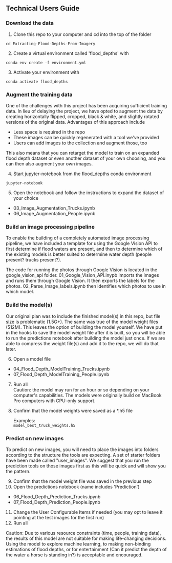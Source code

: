 Technical Users Guide
---------------------------

### Download the data

 1. Clone this repo to your computer and cd into the top of the folder    

 `cd Extracting-Flood-Depths-From-Imagery`

 2. Create a virtual environment called 'flood_depths' with     

  `conda env create -f environment.yml`

 3. Activate your environment with

  `conda activate flood_depths`

### Augment the training data

One of the challenges with this project has been acquiring sufficient training data. In lieu of delaying the project, we have opted to augment the data by creating horizontally flipped, cropped, black & white, and slightly rotated versions of the original data.
Advantages of this approach include   
 - Less space is required in the repo
 - These images can be quickly regenerated with a tool we've provided
 - Users can add images to the collection and augment those, too

This also means that you can retarget the model to train on an expanded flood depth dataset or even another dataset of your own choosing, and you can then also augment your own images.

 4. Start jupyter-notebook from the flood_depths conda environment

   `jupyter-notebook`

 5. Open the notebook and follow the instructions to expand the dataset of your choice

   -   03_Image_Augmentation_Trucks.ipynb        
   -   06_Image_Augmentation_People.ipynb        

### Build an image processing pipeline

   To enable the building of a completely automated image processing pipeline, we have included a template for using the Google Vision API to first determine if flood waters are present, and then to determine which of the existing models is better suited to determine water depth (people present? trucks present?).

   The code for running the photos through Google Vision is located in the google_vision_api folder.  01_Google_Vision_API.inypb imports the images and runs them through Google Vision.  It then exports the labels for the photos.  02_Parse_Image_labels.ipynb then identifies which photos to use in which model.

### Build the model(s)

Our original plan was to include the finished model(s) in this repo, but file size is problematic (1.5G+). The same was true of the model weight files (512M). This leaves the option of building the model yourself. We have put in the hooks to save the model weight file after it is built, so you will be able to run the predictions notebook after building the model just once. If we are able to compress the weight file(s) and add it to the repo, we will do that later.

 6. Open a model file

   -   04_Flood_Depth_ModelTraining_Trucks.ipynb    
   -   07_Flood_Depth_ModelTraining_People.ipynb


 7. Run all       
    Caution: the model may run for an hour or so depending on your computer's capabilities. The models were originally build on MacBook Pro computers with CPU-only support.

 8. Confirm that the model weights were saved as a *.h5 file

     Examples:    
         `model_best_truck_weights.h5`    

### Predict on new images    

To predict on new images, you will need to place the images into folders according to the structure the tools are expecting. A set of starter folders have been made called "user_images". We suggest that you run the prediction tools on those images first as this will be quick and will show you the pattern.    

 9. Confirm that the model weight file was saved in the previous step    
10. Open the predictions notebook (name includes 'Prediction')        
   -   06_Flood_Depth_Prediction_Trucks.ipynb
   -   07_Flood_Depth_Prediction_People.ipynb

11. Change the User Configurable Items if needed (you may opt to leave it pointing at the test images for the first run)    
12. Run all    

Caution: Due to various resource constraints (time, people, training data), the results of this model are not suitable for making life-changing decisions. Using the model to explore machine learning, to making non-binding estimations of flood depths, or for entertainment (Can it predict the depth of the water a horse is standing in?) is acceptable and encouraged.

